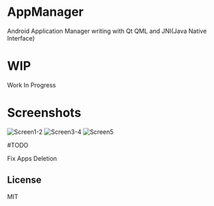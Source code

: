 # AppManager
Android Application Manager writing with Qt QML and JNI(Java Native Interface)

# WIP
Work In Progress

# Screenshots

![Screen1-2](https://i.imgur.com/l06UgIa.png)
![Screen3-4](https://i.imgur.com/0gPFfId.png)
![Screen5](https://i.imgur.com/qTPZkxv.png)

#TODO

Fix Apps Deletion

License
----

MIT
